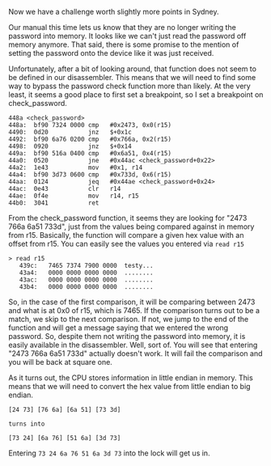 Now we have a challenge worth slightly more points in Sydney.

Our manual this time lets us know that they are no longer writing the password into memory. It looks like we can't just read the password off memory anymore. That said, there is some promise to the mention of setting the password onto the device like it was just received.

Unfortunately, after a bit of looking around, that function does not seem to be defined in our disassembler. This means that we will need to find some way to bypass the password check function more than likely. At the very least, it seems a good place to first set a breakpoint, so I set a breakpoint on check_password.

```assembly
448a <check_password>
448a:  bf90 7324 0000 cmp	#0x2473, 0x0(r15)
4490:  0d20           jnz	$+0x1c
4492:  bf90 6a76 0200 cmp	#0x766a, 0x2(r15)
4498:  0920           jnz	$+0x14
449a:  bf90 516a 0400 cmp	#0x6a51, 0x4(r15)
44a0:  0520           jne	#0x44ac <check_password+0x22>
44a2:  1e43           mov	#0x1, r14
44a4:  bf90 3d73 0600 cmp	#0x733d, 0x6(r15)
44aa:  0124           jeq	#0x44ae <check_password+0x24>
44ac:  0e43           clr	r14
44ae:  0f4e           mov	r14, r15
44b0:  3041           ret
```

From the check_password function, it seems they are looking for "2473 766a 6a51 733d", just from the values being compared against in memory from r15. Basically, the function will compare a given hex value with an offset from r15. You can easily see the values you entered via `read r15`

```
> read r15
   439c:   7465 7374 7900 0000  testy...
   43a4:   0000 0000 0000 0000  ........
   43ac:   0000 0000 0000 0000  ........
   43b4:   0000 0000 0000 0000  ........
```

So, in the case of the first comparison, it will be comparing between 2473 and what is at 0x0 of r15, which is 7465. If the comparison turns out to be a match, we skip to the next comparison. If not, we jump to the end of the function and will get a message saying that we entered the wrong password. So, despite them not writing the password into memory, it is easily available in the disassembler. Well, sort of. You will see that entering "2473 766a 6a51 733d" actually doesn't work. It will fail the comparison and you will be back at square one.

As it turns out, the CPU stores information in little endian in memory. This means that we will need to convert the hex value from little endian to big endian.

```
[24 73] [76 6a] [6a 51] [73 3d]

turns into

[73 24] [6a 76] [51 6a] [3d 73]
```

Entering `73 24 6a 76 51 6a 3d 73` into the lock will get us in.
